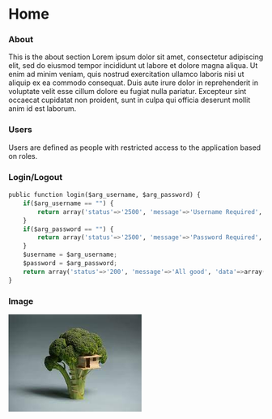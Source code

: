 # Home

<!--
For full documentation visit [mkdocs.org](https://www.mkdocs.org).
-->

### About
This is the about section
Lorem ipsum dolor sit amet, consectetur adipiscing elit, sed do eiusmod tempor incididunt ut labore et dolore magna aliqua. Ut enim ad minim veniam, quis nostrud exercitation ullamco laboris nisi ut aliquip ex ea commodo consequat. Duis aute irure dolor in reprehenderit in voluptate velit esse cillum dolore eu fugiat nulla pariatur. Excepteur sint occaecat cupidatat non proident, sunt in culpa qui officia deserunt mollit anim id est laborum.

### Users
Users are defined as people with restricted access to the application based on roles.

### Login/Logout
``` py title='login function'
public function login($arg_username, $arg_password) {
    if($arg_username == "") {
        return array('status'=>'2500', 'message'=>'Username Required', 'data'=>array()); 
    }
    if($arg_password == "") {
        return array('status'=>'2500', 'message'=>'Password Required', 'data'=>array()); 
    }
    $username = $arg_username;
    $password = $arg_password;
    return array('status'=>'200', 'message'=>'All good', 'data'=>array());
}
```

### Image
![](images/example.jpg)

